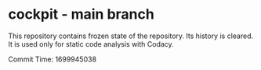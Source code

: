 # cockpit - main branch

This repository contains frozen state of the repository.
Its history is cleared. It is used only for static code
analysis with Codacy.

Commit Time: 1699945038